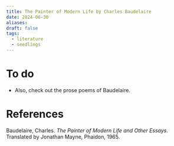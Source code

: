 ```yaml
---
title: The Painter of Modern Life by Charles Baudelaire
date: 2024-06-30
aliases: 
draft: false
tags:
  - literature
  - seedlings
---
```

# To do

- Also, check out the prose poems of Baudelaire.

# References

Baudelaire, Charles. _The Painter of Modern Life and Other Essays_. Translated by Jonathan Mayne, Phaidon, 1965.